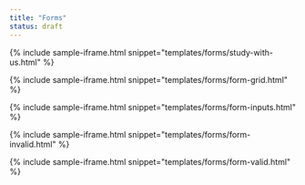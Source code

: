 ```yaml
---
title: "Forms"
status: draft
---
```


{% include sample-iframe.html snippet="templates/forms/study-with-us.html" %}

{% include sample-iframe.html snippet="templates/forms/form-grid.html" %}

{% include sample-iframe.html snippet="templates/forms/form-inputs.html" %}

{% include sample-iframe.html snippet="templates/forms/form-invalid.html" %}

{% include sample-iframe.html snippet="templates/forms/form-valid.html" %}